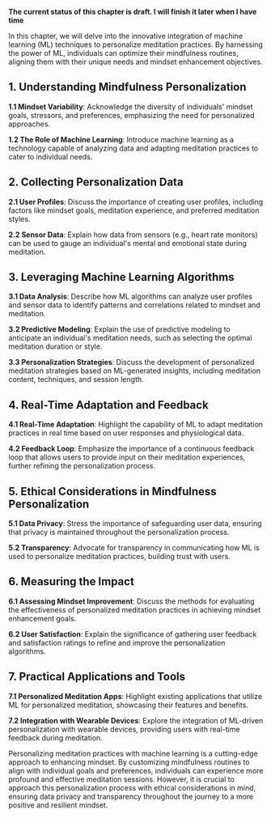 **The current status of this chapter is draft. I will finish it later when I have time**

In this chapter, we will delve into the innovative integration of machine learning (ML) techniques to personalize meditation practices. By harnessing the power of ML, individuals can optimize their mindfulness routines, aligning them with their unique needs and mindset enhancement objectives.

**1. Understanding Mindfulness Personalization**
------------------------------------------------

**1.1 Mindset Variability**: Acknowledge the diversity of individuals' mindset goals, stressors, and preferences, emphasizing the need for personalized approaches.

**1.2 The Role of Machine Learning**: Introduce machine learning as a technology capable of analyzing data and adapting meditation practices to cater to individual needs.

**2. Collecting Personalization Data**
--------------------------------------

**2.1 User Profiles**: Discuss the importance of creating user profiles, including factors like mindset goals, meditation experience, and preferred meditation styles.

**2.2 Sensor Data**: Explain how data from sensors (e.g., heart rate monitors) can be used to gauge an individual's mental and emotional state during meditation.

**3. Leveraging Machine Learning Algorithms**
---------------------------------------------

**3.1 Data Analysis**: Describe how ML algorithms can analyze user profiles and sensor data to identify patterns and correlations related to mindset and meditation.

**3.2 Predictive Modeling**: Explain the use of predictive modeling to anticipate an individual's meditation needs, such as selecting the optimal meditation duration or style.

**3.3 Personalization Strategies**: Discuss the development of personalized meditation strategies based on ML-generated insights, including meditation content, techniques, and session length.

**4. Real-Time Adaptation and Feedback**
----------------------------------------

**4.1 Real-Time Adaptation**: Highlight the capability of ML to adapt meditation practices in real time based on user responses and physiological data.

**4.2 Feedback Loop**: Emphasize the importance of a continuous feedback loop that allows users to provide input on their meditation experiences, further refining the personalization process.

**5. Ethical Considerations in Mindfulness Personalization**
------------------------------------------------------------

**5.1 Data Privacy**: Stress the importance of safeguarding user data, ensuring that privacy is maintained throughout the personalization process.

**5.2 Transparency**: Advocate for transparency in communicating how ML is used to personalize meditation practices, building trust with users.

**6. Measuring the Impact**
---------------------------

**6.1 Assessing Mindset Improvement**: Discuss the methods for evaluating the effectiveness of personalized meditation practices in achieving mindset enhancement goals.

**6.2 User Satisfaction**: Explain the significance of gathering user feedback and satisfaction ratings to refine and improve the personalization algorithms.

**7. Practical Applications and Tools**
---------------------------------------

**7.1 Personalized Meditation Apps**: Highlight existing applications that utilize ML for personalized meditation, showcasing their features and benefits.

**7.2 Integration with Wearable Devices**: Explore the integration of ML-driven personalization with wearable devices, providing users with real-time feedback during meditation.

Personalizing meditation practices with machine learning is a cutting-edge approach to enhancing mindset. By customizing mindfulness routines to align with individual goals and preferences, individuals can experience more profound and effective meditation sessions. However, it is crucial to approach this personalization process with ethical considerations in mind, ensuring data privacy and transparency throughout the journey to a more positive and resilient mindset.

